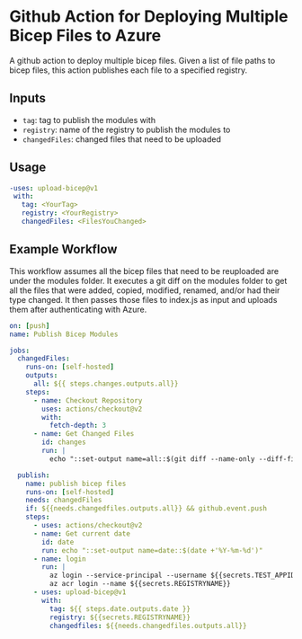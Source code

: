 # Github Action for Deploying Multiple Bicep Files to Azure

A github action to deploy multiple bicep files. Given a list of file paths to bicep files, this action publishes each file to a specified registry.

## Inputs

* `tag`: tag to publish the modules with
* `registry`: name of the registry to publish the modules to
* `changedFiles`: changed files that need to be uploaded 

## Usage

```yml
-uses: upload-bicep@v1  
 with:
   tag: <YourTag>
   registry: <YourRegistry>
   changedFiles: <FilesYouChanged>
```

## Example Workflow

This workflow assumes all the bicep files that need to be reuploaded are under the modules folder. It executes a git diff on the modules folder to get all the files that were added, copied, modified, renamed, and/or had their type changed. It then passes those files to index.js as input and uploads them after authenticating with Azure.

```yml
on: [push]
name: Publish Bicep Modules

jobs:
  changedFiles:
    runs-on: [self-hosted]
    outputs: 
      all: ${{ steps.changes.outputs.all}}
    steps:
      - name: Checkout Repository
        uses: actions/checkout@v2
        with: 
          fetch-depth: 3
      - name: Get Changed Files
        id: changes
        run: |
          echo "::set-output name=all::$(git diff --name-only --diff-filter=ACMRT ${{ github.event.pull_request.head.sha }} ${{ github.event.pull_request.base.sha }} -- modules/ | grep .bicep$ | xargs)"

  publish:
    name: publish bicep files
    runs-on: [self-hosted]
    needs: changedFiles
    if: ${{needs.changedfiles.outputs.all}} && github.event.push
    steps:
      - uses: actions/checkout@v2
      - name: Get current date
        id: date
        run: echo "::set-output name=date::$(date +'%Y-%m-%d')"
      - name: login
        run: |
          az login --service-principal --username ${{secrets.TEST_APPID}} --tenant ${{secrets.TENANT_ID}}  --password ${{secrets.TEST_APPSECRET}}
          az acr login --name ${{secrets.REGISTRYNAME}}
      - uses: upload-bicep@v1
        with: 
          tag: ${{ steps.date.outputs.date }}
          registry: ${{secrets.REGISTRYNAME}}
          changedfiles: ${{needs.changedfiles.outputs.all}}
```